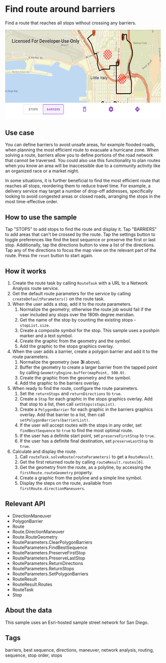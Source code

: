 # Find route around barriers

Find a route that reaches all stops without crossing any barriers.

![Image of route around barriers](find-route-around-barriers.png)

## Use case

You can define barriers to avoid unsafe areas, for example flooded roads, when planning the most efficient route to evacuate a hurricane zone. When solving a route, barriers allow you to define portions of the road network that cannot be traversed. You could also use this functionality to plan routes when you know an area will be inaccessible due to a community activity like an organized race or a market night.

In some situations, it is further beneficial to find the most efficient route that reaches all stops, reordering them to reduce travel time. For example, a delivery service may target a number of drop-off addresses, specifically looking to avoid congested areas or closed roads, arranging the stops in the most time-effective order.

## How to use the sample

Tap "STOPS" to add stops to find the route and display it. Tap "BARRIERS" to add areas that can't be crossed by the route. Tap the settings button to toggle preferences like find the best sequence or preserve the first or last stop. Additionally, tap the directions button to view a list of the directions. Tap any of the directions to focus the map view on the relevant part of the route. Press the `reset` button to start again.

## How it works

1. Create the route task by calling `RouteTask` with a URL to a Network Analysis route service.
2. Get the default route parameters for the service by calling `createDefaultParameters()` on the route task.
3. When the user adds a stop, add it to the route parameters.
    1. Normalize the geometry; otherwise the route job would fail if the user included any stops over the 180th degree meridian.
    2. Get the name of the stop by counting the existing stops - `stopList.size`.
    3. Create a composite symbol for the stop. This sample uses a pushpin marker and a text symbol.
    4. Create the graphic from the geometry and the symbol.
    5. Add the graphic to the stops graphics overlay.
4. When the user adds a barrier, create a polygon barrier and add it to the route parameters.
    1. Normalize the geometry (see **3i** above).
    2. Buffer the geometry to create a larger barrier from the tapped point by calling `GeometryEngine.buffer(mapPoint, 500.0)`.
    3. Create the graphic from the geometry and the symbol.
    4. Add the graphic to the barriers overlay.
5. When ready to find the route, configure the route parameters.
    1. Set the `returnStops` and `returnDirections` to `true`.
    2. Create a `Stop` for each graphic in the stops graphics overlay. Add that stop to a list, then call `setStops(stopList)`.
    3. Create a `PolygonBarrier` for each graphic in the barriers graphics overlay. Add that barrier to a list, then call `setPolygonBarriers(barrierList)`.
    4. If the user will accept routes with the stops in any order, set `findBestSequence` to `true` to find the most optimal route.
    5. If the user has a definite start point, set `preserveFirstStop` to `true`.
    6. If the user has a definite final destination, set `preserveLastStop` to `true`.
6. Calculate and display the route.
    1. Call `routeTask.solveRoute(routeParameters)` to get a `RouteResult`.
    2. Get the first returned route by calling `routeResult.routes[0]`.
    3. Get the geometry from the route, as a polyline, by accessing the `firstRoute.routeGeometry` property.
    4. Create a graphic from the polyline and a simple line symbol.
    5. Display the steps on the route, available from `firstRoute.directionManeuvers`.

## Relevant API

* DirectionManeuver
* PolygonBarrier
* Route
* Route.DirectionManeuver
* Route.RouteGeometry
* RouteParameters.ClearPolygonBarriers
* RouteParameters.FindBestSequence
* RouteParameters.PreserveFirstStop
* RouteParameters.PreserveLastStop
* RouteParameters.ReturnDirections
* RouteParameters.ReturnStops
* RouteParameters.SetPolygonBarriers
* RouteResult
* RouteResult.Routes
* RouteTask
* Stop

## About the data

This sample uses an Esri-hosted sample street network for San Diego.

## Tags

barriers, best sequence, directions, maneuver, network analysis, routing, sequence, stop order, stops
